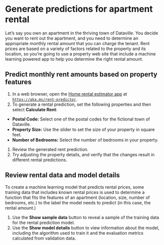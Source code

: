 # Generate predictions for apartment rental

Let’s say you own an apartment in the thriving town of Dataville. You decide you want to rent out the apartment, and you need to determine an appropriate monthly rental amount that you can charge the tenant. Rent prices are based on a variety of factors related to the property and its location, so you’re going to use a property web site that include a machine learning powered app to help you determine the right rental amount.

## Predict monthly rent amounts based on property features

1. In a web browser, open the [Home rental estimator app](https://aka.ms/rent-predictor) at [`https://aka.ms/rent-predictor`](https://aka.ms/rent-predictor).
1. To generate a rental prediction, set the following properties and then select **Calculate Rent**:

- **Postal Code:** Select one of the postal codes for the fictional town of Dataville.
- **Property Size:** Use the slider to set the size of your property in square feet.
- **Number of Bedrooms:** Select the number of bedrooms in your property.

1. Review the generated rent prediction.
1. Try adjusting the property details, and verify that the changes result in different rental predictions.

## Review rental data and model details

To create a machine learning model that predicts rental prices, some training data that includes known rental prices is used to determine a function that fits the features of an apartment (location, size, number of bedrooms, etc.) to the label the model needs to predict (in this case, the rental amount.)

1. Use the **Show sample data** button to reveal a sample of the training data for the rental prediction model.
1. Use the **Show model details** button to view information about the model, including the algorithm used to train it and the evaluation metrics calculated from validation data.
